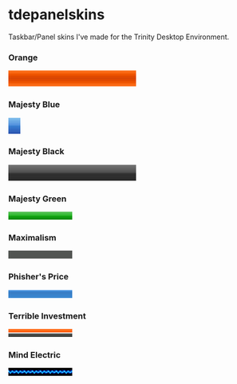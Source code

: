 # tdepanelskins
Taskbar/Panel skins I've made for the Trinity Desktop Environment.

### Orange
<img src="panelbars/bar.png"><img src="panelbars/bar.png"><img src="panelbars/bar.png"><img src="panelbars/bar.png"><img src="panelbars/bar.png"><img src="panelbars/bar.png"><img src="panelbars/bar.png"><img src="panelbars/bar.png">

### Majesty Blue
<img src="panelbars/bar2.png"><img src="panelbars/bar2.png"><img src="panelbars/bar2.png"><img src="panelbars/bar2.png"><img src="panelbars/bar2.png"><img src="panelbars/bar2.png"><img src="panelbars/bar2.png"><img src="panelbars/bar2.png">

### Majesty Black
<img src="panelbars/bar3.png"><img src="panelbars/bar3.png"><img src="panelbars/bar3.png"><img src="panelbars/bar3.png"><img src="panelbars/bar3.png"><img src="panelbars/bar3.png"><img src="panelbars/bar3.png"><img src="panelbars/bar3.png">

### Majesty Green
<img src="panelbars/bar4.png"><img src="panelbars/bar4.png"><img src="panelbars/bar4.png"><img src="panelbars/bar4.png"><img src="panelbars/bar4.png"><img src="panelbars/bar4.png"><img src="panelbars/bar4.png"><img src="panelbars/bar4.png">

### Maximalism
<img src="panelbars/bar5.png"><img src="panelbars/bar5.png"><img src="panelbars/bar5.png"><img src="panelbars/bar5.png"><img src="panelbars/bar5.png"><img src="panelbars/bar5.png"><img src="panelbars/bar5.png"><img src="panelbars/bar5.png">

### Phisher's Price
<img src="panelbars/bar_blue.png"><img src="panelbars/bar_blue.png"><img src="panelbars/bar_blue.png"><img src="panelbars/bar_blue.png"><img src="panelbars/bar_blue.png"><img src="panelbars/bar_blue.png"><img src="panelbars/bar_blue.png"><img src="panelbars/bar_blue.png">


### Terrible Investment
<img src="panelbars/xmr.png"><img src="panelbars/xmr.png"><img src="panelbars/xmr.png"><img src="panelbars/xmr.png"><img src="panelbars/xmr.png"><img src="panelbars/xmr.png"><img src="panelbars/xmr.png"><img src="panelbars/xmr.png">



### Mind Electric
<img src="panelbars/electric.png"><img src="panelbars/electric.png"><img src="panelbars/electric.png"><img src="panelbars/electric.png"><img src="panelbars/electric.png"><img src="panelbars/electric.png"><img src="panelbars/electric.png"><img src="panelbars/electric.png">
